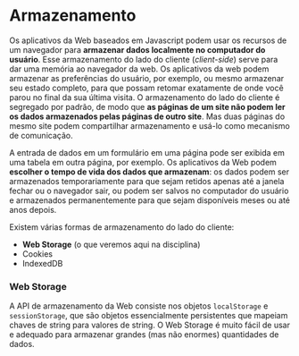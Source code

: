 # Armazenamento

Os aplicativos da Web baseados em Javascript podem usar os recursos de um navegador para **armazenar dados localmente no computador do usuário**. Esse armazenamento do lado do cliente \(_client-side_\) serve para dar uma memória ao navegador da web. Os aplicativos da web podem armazenar as preferências do usuário, por exemplo, ou mesmo armazenar seu estado completo, para que possam retomar exatamente de onde você parou no final da sua última visita. O armazenamento do lado do cliente é segregado por padrão, de modo que **as páginas de um site não podem ler os dados armazenados pelas páginas de outro site**. Mas duas páginas do mesmo site podem compartilhar armazenamento e usá-lo como mecanismo de comunicação.

A entrada de dados em um formulário em uma página pode ser exibida em uma tabela em outra página, por exemplo. Os aplicativos da Web podem **escolher o tempo de vida dos dados que armazenam**: os dados podem ser armazenados temporariamente para que sejam retidos apenas até a janela fechar ou o navegador sair, ou podem ser salvos no computador do usuário e armazenados permanentemente para que sejam disponíveis meses ou até anos depois.

Existem várias formas de armazenamento do lado do cliente:

* **Web Storage** \(o que veremos aqui na disciplina\)
* Cookies
* IndexedDB

### **Web Storage**

A API de armazenamento da Web consiste nos objetos `localStorage` e `sessionStorage`, que são objetos essencialmente persistentes que mapeiam chaves de string para valores de string. O Web Storage é muito fácil de usar e adequado para armazenar grandes \(mas não enormes\) quantidades de dados.

